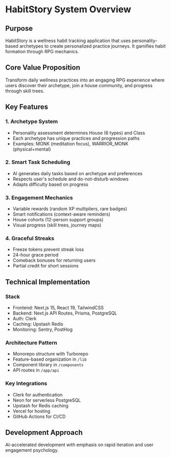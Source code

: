 # HabitStory System Overview

## Purpose
HabitStory is a wellness habit tracking application that uses personality-based archetypes to create personalized practice journeys. It gamifies habit formation through RPG mechanics.

## Core Value Proposition
Transform daily wellness practices into an engaging RPG experience where users discover their archetype, join a house community, and progress through skill trees.

## Key Features

### 1. Archetype System
- Personality assessment determines House (6 types) and Class
- Each archetype has unique practices and progression paths
- Examples: MONK (meditation focus), WARRIOR_MONK (physical+mental)

### 2. Smart Task Scheduling
- AI generates daily tasks based on archetype and preferences
- Respects user's schedule and do-not-disturb windows
- Adapts difficulty based on progress

### 3. Engagement Mechanics
- Variable rewards (random XP multipliers, rare badges)
- Smart notifications (context-aware reminders)
- House cohorts (12-person support groups)
- Visual progress (skill trees, journey maps)

### 4. Graceful Streaks
- Freeze tokens prevent streak loss
- 24-hour grace period
- Comeback bonuses for returning users
- Partial credit for short sessions

## Technical Implementation

### Stack
- Frontend: Next.js 15, React 19, TailwindCSS
- Backend: Next.js API Routes, Prisma, PostgreSQL
- Auth: Clerk
- Caching: Upstash Redis
- Monitoring: Sentry, PostHog

### Architecture Pattern
- Monorepo structure with Turborepo
- Feature-based organization in `/lib`
- Component library in `/components`
- API routes in `/app/api`

### Key Integrations
- Clerk for authentication
- Neon for serverless PostgreSQL
- Upstash for Redis caching
- Vercel for hosting
- GitHub Actions for CI/CD

## Development Approach
AI-accelerated development with emphasis on rapid iteration and user engagement psychology.